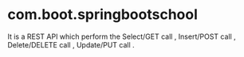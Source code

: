 # com.boot.springbootschool
 It is a REST API which perform the Select/GET call , Insert/POST call , Delete/DELETE call , Update/PUT call .
